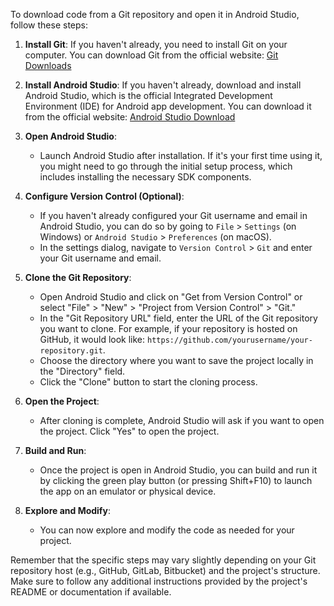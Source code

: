 To download code from a Git repository and open it in Android Studio, follow these steps:

1. **Install Git**: If you haven't already, you need to install Git on your computer. You can download Git from the official website: [Git Downloads](https://git-scm.com/downloads)

2. **Install Android Studio**: If you haven't already, download and install Android Studio, which is the official Integrated Development Environment (IDE) for Android app development. You can download it from the official website: [Android Studio Download](https://developer.android.com/studio)

3. **Open Android Studio**:
   - Launch Android Studio after installation. If it's your first time using it, you might need to go through the initial setup process, which includes installing the necessary SDK components.

4. **Configure Version Control (Optional)**:
   - If you haven't already configured your Git username and email in Android Studio, you can do so by going to `File` > `Settings` (on Windows) or `Android Studio` > `Preferences` (on macOS).
   - In the settings dialog, navigate to `Version Control` > `Git` and enter your Git username and email.

5. **Clone the Git Repository**:
   - Open Android Studio and click on "Get from Version Control" or select "File" > "New" > "Project from Version Control" > "Git."
   - In the "Git Repository URL" field, enter the URL of the Git repository you want to clone. For example, if your repository is hosted on GitHub, it would look like: `https://github.com/yourusername/your-repository.git`.
   - Choose the directory where you want to save the project locally in the "Directory" field.
   - Click the "Clone" button to start the cloning process.

6. **Open the Project**:
   - After cloning is complete, Android Studio will ask if you want to open the project. Click "Yes" to open the project.

7. **Build and Run**:
   - Once the project is open in Android Studio, you can build and run it by clicking the green play button (or pressing Shift+F10) to launch the app on an emulator or physical device.

8. **Explore and Modify**:
   - You can now explore and modify the code as needed for your project.

Remember that the specific steps may vary slightly depending on your Git repository host (e.g., GitHub, GitLab, Bitbucket) and the project's structure. Make sure to follow any additional instructions provided by the project's README or documentation if available.
